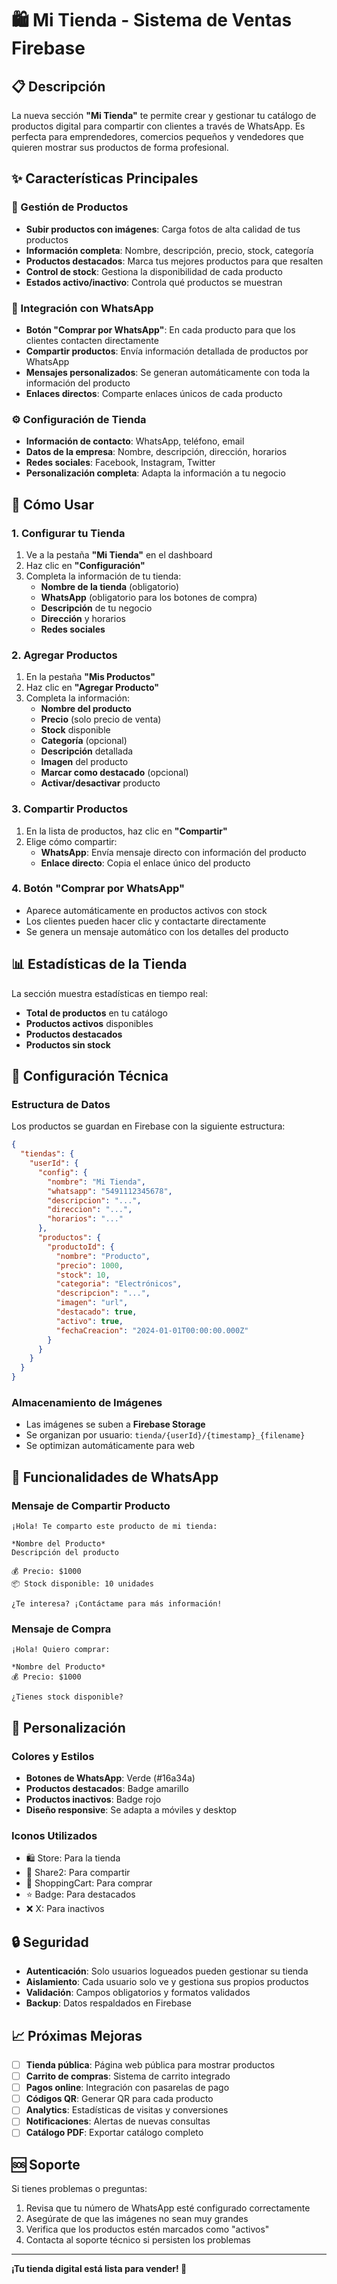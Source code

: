 # 🛍️ Mi Tienda - Sistema de Ventas Firebase

## 📋 Descripción

La nueva sección **"Mi Tienda"** te permite crear y gestionar tu catálogo de productos digital para compartir con clientes a través de WhatsApp. Es perfecta para emprendedores, comercios pequeños y vendedores que quieren mostrar sus productos de forma profesional.

## ✨ Características Principales

### 🎯 Gestión de Productos
- **Subir productos con imágenes**: Carga fotos de alta calidad de tus productos
- **Información completa**: Nombre, descripción, precio, stock, categoría
- **Productos destacados**: Marca tus mejores productos para que resalten
- **Control de stock**: Gestiona la disponibilidad de cada producto
- **Estados activo/inactivo**: Controla qué productos se muestran

### 📱 Integración con WhatsApp
- **Botón "Comprar por WhatsApp"**: En cada producto para que los clientes contacten directamente
- **Compartir productos**: Envía información detallada de productos por WhatsApp
- **Mensajes personalizados**: Se generan automáticamente con toda la información del producto
- **Enlaces directos**: Comparte enlaces únicos de cada producto

### ⚙️ Configuración de Tienda
- **Información de contacto**: WhatsApp, teléfono, email
- **Datos de la empresa**: Nombre, descripción, dirección, horarios
- **Redes sociales**: Facebook, Instagram, Twitter
- **Personalización completa**: Adapta la información a tu negocio

## 🚀 Cómo Usar

### 1. Configurar tu Tienda
1. Ve a la pestaña **"Mi Tienda"** en el dashboard
2. Haz clic en **"Configuración"**
3. Completa la información de tu tienda:
   - **Nombre de la tienda** (obligatorio)
   - **WhatsApp** (obligatorio para los botones de compra)
   - **Descripción** de tu negocio
   - **Dirección** y horarios
   - **Redes sociales**

### 2. Agregar Productos
1. En la pestaña **"Mis Productos"**
2. Haz clic en **"Agregar Producto"**
3. Completa la información:
   - **Nombre del producto**
   - **Precio** (solo precio de venta)
   - **Stock** disponible
   - **Categoría** (opcional)
   - **Descripción** detallada
   - **Imagen** del producto
   - **Marcar como destacado** (opcional)
   - **Activar/desactivar** producto

### 3. Compartir Productos
1. En la lista de productos, haz clic en **"Compartir"**
2. Elige cómo compartir:
   - **WhatsApp**: Envía mensaje directo con información del producto
   - **Enlace directo**: Copia el enlace único del producto

### 4. Botón "Comprar por WhatsApp"
- Aparece automáticamente en productos activos con stock
- Los clientes pueden hacer clic y contactarte directamente
- Se genera un mensaje automático con los detalles del producto

## 📊 Estadísticas de la Tienda

La sección muestra estadísticas en tiempo real:
- **Total de productos** en tu catálogo
- **Productos activos** disponibles
- **Productos destacados** 
- **Productos sin stock**

## 🔧 Configuración Técnica

### Estructura de Datos
Los productos se guardan en Firebase con la siguiente estructura:
```json
{
  "tiendas": {
    "userId": {
      "config": {
        "nombre": "Mi Tienda",
        "whatsapp": "5491112345678",
        "descripcion": "...",
        "direccion": "...",
        "horarios": "..."
      },
      "productos": {
        "productoId": {
          "nombre": "Producto",
          "precio": 1000,
          "stock": 10,
          "categoria": "Electrónicos",
          "descripcion": "...",
          "imagen": "url",
          "destacado": true,
          "activo": true,
          "fechaCreacion": "2024-01-01T00:00:00.000Z"
        }
      }
    }
  }
}
```

### Almacenamiento de Imágenes
- Las imágenes se suben a **Firebase Storage**
- Se organizan por usuario: `tienda/{userId}/{timestamp}_{filename}`
- Se optimizan automáticamente para web

## 📱 Funcionalidades de WhatsApp

### Mensaje de Compartir Producto
```
¡Hola! Te comparto este producto de mi tienda:

*Nombre del Producto*
Descripción del producto

💰 Precio: $1000
📦 Stock disponible: 10 unidades

¿Te interesa? ¡Contáctame para más información!
```

### Mensaje de Compra
```
¡Hola! Quiero comprar:

*Nombre del Producto*
💰 Precio: $1000

¿Tienes stock disponible?
```

## 🎨 Personalización

### Colores y Estilos
- **Botones de WhatsApp**: Verde (#16a34a)
- **Productos destacados**: Badge amarillo
- **Productos inactivos**: Badge rojo
- **Diseño responsive**: Se adapta a móviles y desktop

### Iconos Utilizados
- 🛍️ Store: Para la tienda
- 📱 Share2: Para compartir
- 🛒 ShoppingCart: Para comprar
- ⭐ Badge: Para destacados
- ❌ X: Para inactivos

## 🔒 Seguridad

- **Autenticación**: Solo usuarios logueados pueden gestionar su tienda
- **Aislamiento**: Cada usuario solo ve y gestiona sus propios productos
- **Validación**: Campos obligatorios y formatos validados
- **Backup**: Datos respaldados en Firebase

## 📈 Próximas Mejoras

- [ ] **Tienda pública**: Página web pública para mostrar productos
- [ ] **Carrito de compras**: Sistema de carrito integrado
- [ ] **Pagos online**: Integración con pasarelas de pago
- [ ] **Códigos QR**: Generar QR para cada producto
- [ ] **Analytics**: Estadísticas de visitas y conversiones
- [ ] **Notificaciones**: Alertas de nuevas consultas
- [ ] **Catálogo PDF**: Exportar catálogo completo

## 🆘 Soporte

Si tienes problemas o preguntas:
1. Revisa que tu número de WhatsApp esté configurado correctamente
2. Asegúrate de que las imágenes no sean muy grandes
3. Verifica que los productos estén marcados como "activos"
4. Contacta al soporte técnico si persisten los problemas

---

**¡Tu tienda digital está lista para vender! 🚀** 